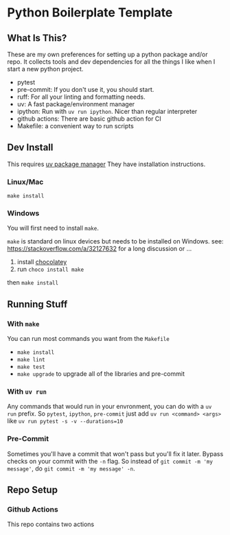 # Python Boilerplate Template

## What Is This?

These are my own preferences for setting up a python package and/or repo.
It collects tools and dev dependencies for all the things I like when
I start a new python project.

- pytest
- pre-commit: If you don't use it, you should start.
- ruff: For all your linting and formatting needs.
- uv: A fast package/environment manager
- ipython: Run with `uv run ipython`. Nicer than regular interpreter
- github actions: There are basic github action for CI
- Makefile: a convenient way to run scripts

## Dev Install

This requires [uv package manager](https://docs.astral.sh/uv/getting-started/installation/)
They have installation instructions.

### Linux/Mac

`make install`

### Windows

You will first need to install `make`.

`make` is standard on linux devices but needs to be installed on Windows.
see: https://stackoverflow.com/a/32127632 for a long discussion or ...

1. install [chocolatey](https://chocolatey.org/install)
2. run `choco install make`

then `make install`

## Running Stuff

### With `make`

You can run most commands you want from the `Makefile`

- `make install`
- `make lint`
- `make test`
- `make upgrade` to upgrade all of the libraries and pre-commit

### With `uv run`

Any commands that would run in your envronment, you can do with a `uv run`
prefix.  So `pytest`, `ipython`, `pre-commit` just add `uv run <command> <args>`
like `uv run pytest -s -v --durations=10`

### Pre-Commit

Sometimes you'll have a commit that won't pass but you'll fix it later.
Bypass checks on your commit with the `-n` flag. So instead of
`git commit -m 'my message'`, do `git commit -m 'my message' -n`.


## Repo Setup

### Github Actions

This repo contains two actions
